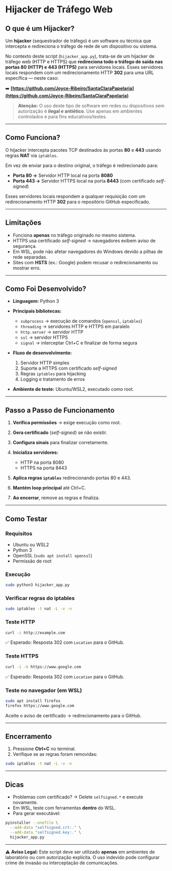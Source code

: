 # Hijacker de Tráfego Web

## O que é um Hijacker?

Um **hijacker** (sequestrador de tráfego) é um software ou técnica que intercepta e redireciona o tráfego de rede de um dispositivo ou sistema.

No contexto deste script (`hijacker_app.py`), trata-se de um hijacker de tráfego web (HTTP e HTTPS) que **redireciona todo o tráfego de saída nas portas 80 (HTTP) e 443 (HTTPS)** para servidores locais.
Esses servidores locais respondem com um redirecionamento HTTP **302** para uma URL específica — neste caso:

➡️ **[https://github.com/Joyce-Ribeiro/SantaClaraPapelaria](https://github.com/Joyce-Ribeiro/SantaClaraPapelaria)**

> **Atenção:** O uso deste tipo de software em redes ou dispositivos sem autorização é **ilegal e antiético**. Use apenas em ambientes controlados e para fins educativos/testes.

---

## Como Funciona?

O hijacker intercepta pacotes TCP destinados às portas **80** e **443** usando regras **NAT** via `iptables`.

Em vez de enviar para o destino original, o tráfego é redirecionado para:

* **Porta 80 →** Servidor HTTP local na porta **8080**
* **Porta 443 →** Servidor HTTPS local na porta **8443** (com certificado *self-signed*)

Esses servidores locais respondem a qualquer requisição com um redirecionamento HTTP **302** para o repositório GitHub especificado.

---

## Limitações

* Funciona **apenas** no tráfego originado no mesmo sistema.
* HTTPS usa certificado *self-signed* → navegadores exibem aviso de segurança.
* Em WSL, pode não afetar navegadores do Windows devido a pilhas de rede separadas.
* Sites com **HSTS** (ex.: Google) podem recusar o redirecionamento ou mostrar erro.

---

## Como Foi Desenvolvido?

* **Linguagem:** Python 3

* **Principais bibliotecas:**

  * `subprocess` → execução de comandos (`openssl`, `iptables`)
  * `threading` → servidores HTTP e HTTPS em paralelo
  * `http.server` → servidor HTTP
  * `ssl` → servidor HTTPS
  * `signal` → interceptar Ctrl+C e finalizar de forma segura

* **Fluxo de desenvolvimento:**

  1. Servidor HTTP simples
  2. Suporte a HTTPS com certificado *self-signed*
  3. Regras `iptables` para hijacking
  4. Logging e tratamento de erros

* **Ambiente de teste:** Ubuntu/WSL2, executado como root.

---

## Passo a Passo de Funcionamento

1. **Verifica permissões** → exige execução como root.
2. **Gera certificado** (*self-signed*) se não existir.
3. **Configura sinais** para finalizar corretamente.
4. **Inicializa servidores:**

   * HTTP na porta 8080
   * HTTPS na porta 8443
5. **Aplica regras `iptables`** redirecionando portas 80 e 443.
6. **Mantém loop principal** até Ctrl+C.
7. **Ao encerrar**, remove as regras e finaliza.

---

## Como Testar

### Requisitos

* Ubuntu ou WSL2
* Python 3
* OpenSSL (`sudo apt install openssl`)
* Permissão de root

### Execução

```bash
sudo python3 hijacker_app.py
```

### Verificar regras do iptables

```bash
sudo iptables -t nat -L -v -n
```

### Teste HTTP

```bash
curl -i http://example.com
```

✅ Esperado: Resposta 302 com `Location` para o GitHub.

### Teste HTTPS

```bash
curl -i -k https://www.google.com
```

✅ Esperado: Resposta 302 com `Location` para o GitHub.

### Teste no navegador (em WSL)

```bash
sudo apt install firefox
firefox https://www.google.com
```

Aceite o aviso de certificado → redirecionamento para o GitHub.

---

## Encerramento

1. Pressione **Ctrl+C** no terminal.
2. Verifique se as regras foram removidas:

```bash
sudo iptables -t nat -L -v -n
```

---

## Dicas

* Problemas com certificado?
  → Delete `selfsigned.*` e execute novamente.
* Em WSL, teste com ferramentas **dentro** do WSL.
* Para gerar executável:

```bash
pyinstaller --onefile \
  --add-data "selfsigned.crt:." \
  --add-data "selfsigned.key:." \
  hijacker_app.py
```

---

⚠ **Aviso Legal:**
Este script deve ser utilizado **apenas** em ambientes de laboratório ou com autorização explícita.
O uso indevido pode configurar crime de invasão ou interceptação de comunicações.
